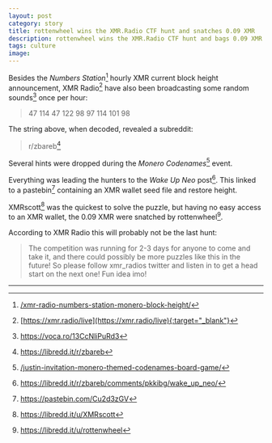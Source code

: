 ```yaml
---
layout: post
category: story
title: rottenwheel wins the XMR.Radio CTF hunt and snatches 0.09 XMR
description: rottenwheel wins the XMR.Radio CTF hunt and bags 0.09 XMR
tags: culture
image: 
---
```


Besides the *Numbers Station*[^1] hourly XMR current block height announcement, XMR Radio[^2] have also been broadcasting some random sounds[^3] once per hour:

> 47 114 47 122 98 97 114 101 98

The string above, when decoded, revealed a subreddit:

> r/zbareb[^4]

Several hints were dropped during the *Monero Codenames*[^5] event.

Everything was leading the hunters to the *Wake Up Neo* post[^6]. This linked to a pastebin[^7] containing an XMR wallet seed file and restore height.

XMRscott[^8] was the quickest to solve the puzzle, but having no easy access to an XMR wallet, the 0.09 XMR were snatched by rottenwheel[^9].

According to XMR Radio this will probably not be the last hunt:

> The competition was running for 2-3 days for anyone to come and take it, and there could possibly be more puzzles like this in the future! So please follow xmr_radios twitter and listen in to get a head start on the next one! Fun idea imo!

---

[^1]: [/xmr-radio-numbers-station-monero-block-height/](/xmr-radio-numbers-station-monero-block-height/)
[^2]: [https://xmr.radio/live](https://xmr.radio/live){:target="_blank"}
[^3]: https://voca.ro/13CcNliPuRd3
[^4]: https://libredd.it/r/zbareb
[^5]: [/justin-invitation-monero-themed-codenames-board-game/](/justin-invitation-monero-themed-codenames-board-game/)
[^6]: https://libredd.it/r/zbareb/comments/pkkibg/wake_up_neo/
[^7]: https://pastebin.com/Cu2d3zGV
[^8]: https://libredd.it/u/XMRscott
[^9]: https://libredd.it/u/rottenwheel
